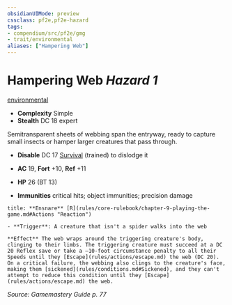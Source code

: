 ```yaml
---
obsidianUIMode: preview
cssclass: pf2e,pf2e-hazard
tags:
- compendium/src/pf2e/gmg
- trait/environmental
aliases: ["Hampering Web"]
---
```

# Hampering Web *Hazard 1*  
[environmental](environmental.md "Environmental Hazard Trait")  

- **Complexity** Simple
- **Stealth** DC 18 expert  

Semitransparent sheets of webbing span the entryway, ready to capture small insects or hamper larger creatures that pass through.

- **Disable** DC 17 [Survival](skills.md#Survival) (trained) to dislodge it  

- **AC** 19, **Fort** +10, **Ref** +11
- **HP** 26 (BT 13)
- **Immunities** critical hits; object immunities; precision damage

```ad-embed-ability
title: **Ensnare** [R](rules/core-rulebook/chapter-9-playing-the-game.md#Actions "Reaction")

- **Trigger**: A creature that isn't a spider walks into the web

**Effect** The web wraps around the triggering creature's body, clinging to their limbs. The triggering creature must succeed at a DC 20 Reflex save or take a –10-foot circumstance penalty to all their Speeds until they [Escape](rules/actions/escape.md) the web (DC 20). On a critical failure, the webbing also clings to the creature's face, making them [sickened](rules/conditions.md#Sickened), and they can't attempt to reduce this condition until they [Escape](rules/actions/escape.md) the web.
```

*Source: Gamemastery Guide p. 77*